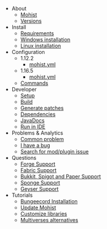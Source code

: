 - About
  - [Mohist]()
  - [Versions](about/versions.md)
- Install
  - [Requirements](install/requirements.md)
  - [Windows installation](install/windows.md)
  - [Linux installation](install/linux.md)
- Configuration
  - 1.12.2
    - [mohist.yml](config/mohist-yml-1.12.2.md)
  - 1.16.5
    - [mohist.yml](config/mohist-yml-1.16.5.md)
  - [Commands](config/commands.md)
- Developer
  - [Setup](developer/setup.md)
  - [Build](developer/build.md)
  - [Generate patches](developer/patches.md)
  - [Dependencies](developer/dependencies.md)
  - [JavaDocs](developer/javadocs.md)
  - [Run in IDE](developer/run-mohist-in-ide.md)
- Problems & Analytics
  - [Common problem](install/problem.md)
  - [I have a bug](questions/problem.md)
  - [Search for mod/plugin issue](questions/modplissue.md)
- Questions
  - [Forge Support](questions/forge.md)
  - [Fabric Support](questions/fabric.md)
  - [Bukkit, Spigot and Paper Support](questions/bukkitspigotpaper.md)
  - [Sponge Support](questions/sponge.md)
  - [Geyser Support](questions/geysermc.md)
- Tutorials
  - [Bungeecord Installation](tutorials/bungeecord.md)
  - [Update Mohist](tutorials/update.md)
  - [Customize libraries](tutorials/customizelibraries.md)
  - [Multiverses alternatives](tutorials/multiverses.md)
